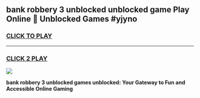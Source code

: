 
## bank robbery 3 unblocked unblocked game Play Online 👋 Unblocked Games #yjyno
<h3>
<a href="https://premium.freeplayer.one?title=bank_robbery_3_unblocked&ref=21F">CLICK TO PLAY</a></h3>
<hr>

<h3>
<a href="https://premium.freeplayer.one?title=bank_robbery_3_unblocked&ref=21F">CLICK 2 PLAY</a>
  
</h3>

<a href="https://premium.freeplayer.one?title=bank_robbery_3_unblocked&ref=21F/"><img src="https://clearcache.store/games.png"></a>


**bank robbery 3 unblocked games unblocked: Your Gateway to Fun and Accessible Online Gaming**
